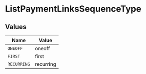 # ListPaymentLinksSequenceType


## Values

| Name        | Value       |
| ----------- | ----------- |
| `ONEOFF`    | oneoff      |
| `FIRST`     | first       |
| `RECURRING` | recurring   |